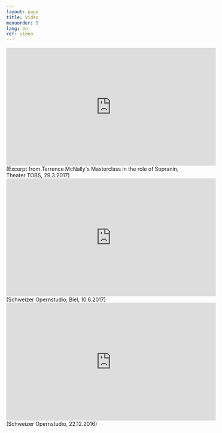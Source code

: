 ```yaml
---
layout: page
title: Video
menuorder: 5
lang: en
ref: video
---
```


<iframe width="560" height="315" src="https://www.youtube.com/embed/sLY3ZvDcqoQ" frameborder="0" allowfullscreen></iframe>
(Excerpt from Terrence McNally's Masterclass in the role of Sopranin, Theater TOBS, 29.3.2017)

<iframe width="560" height="315" src="https://www.youtube.com/embed/vaDi6sax8W8" frameborder="0" allowfullscreen></iframe>
(Schweizer Opernstudio, Biel, 10.6.2017)

<iframe width="560" height="315" src="https://www.youtube.com/embed/nexmYD17vok" frameborder="0" allowfullscreen></iframe>
(Schweizer Opernstudio, 22.12.2016)
